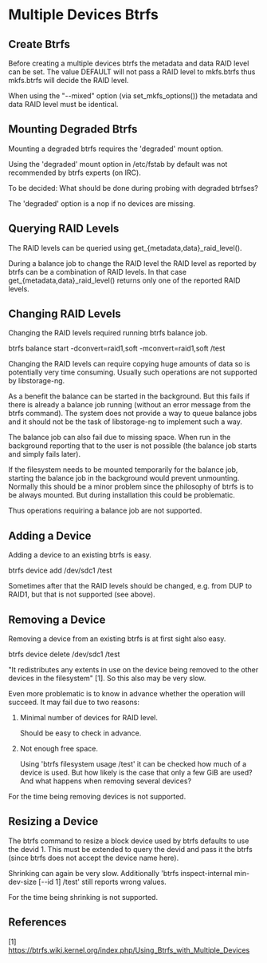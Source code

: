 
Multiple Devices Btrfs
======================


Create Btrfs
------------

Before creating a multiple devices btrfs the metadata and data RAID
level can be set. The value DEFAULT will not pass a RAID level to
mkfs.btrfs thus mkfs.btrfs will decide the RAID level.

When using the "--mixed" option (via set_mkfs_options()) the metadata
and data RAID level must be identical.


Mounting Degraded Btrfs
-----------------------

Mounting a degraded btrfs requires the 'degraded' mount option.

Using the 'degraded' mount option in /etc/fstab by default was not recommended
by btrfs experts (on IRC).

To be decided: What should be done during probing with degraded btrfses?

The 'degraded' option is a nop if no devices are missing.


Querying RAID Levels
--------------------

The RAID levels can be queried using get_{metadata,data}_raid_level().

During a balance job to change the RAID level the RAID level as
reported by btrfs can be a combination of RAID levels. In that case
get_{metadata,data}_raid_level() returns only one of the reported RAID
levels.


Changing RAID Levels
--------------------

Changing the RAID levels required running btrfs balance job.

  btrfs balance start -dconvert=raid1,soft -mconvert=raid1,soft /test

Changing the RAID levels can require copying huge amounts of data so is
potentially very time consuming. Usually such operations are not supported by
libstorage-ng.

As a benefit the balance can be started in the background. But this fails if
there is already a balance job running (without an error message from the
btrfs command). The system does not provide a way to queue balance jobs and it
should not be the task of libstorage-ng to implement such a way.

The balance job can also fail due to missing space. When run in the background
reporting that to the user is not possible (the balance job starts and simply
fails later).

If the filesystem needs to be mounted temporarily for the balance job,
starting the balance job in the background would prevent unmounting. Normally
this should be a minor problem since the philosophy of btrfs is to be always
mounted. But during installation this could be problematic.

Thus operations requiring a balance job are not supported.


Adding a Device
---------------

Adding a device to an existing btrfs is easy.

  btrfs device add /dev/sdc1 /test

Sometimes after that the RAID levels should be changed, e.g. from DUP
to RAID1, but that is not supported (see above).


Removing a Device
-----------------

Removing a device from an existing btrfs is at first sight also easy.

  btrfs device delete /dev/sdc1 /test

"It redistributes any extents in use on the device being removed to the other
devices in the filesystem" [1]. So this also may be very slow.

Even more problematic is to know in advance whether the operation will
succeed. It may fail due to two reasons:

1. Minimal number of devices for RAID level.

   Should be easy to check in advance.

2. Not enough free space.

   Using 'btrfs filesystem usage /test' it can be checked how much of a device
   is used. But how likely is the case that only a few GiB are used? And what
   happens when removing several devices?

For the time being removing devices is not supported.


Resizing a Device
-----------------

The btrfs command to resize a block device used by btrfs defaults to use the
devid 1. This must be extended to query the devid and pass it the btrfs (since
btrfs does not accept the device name here).

Shrinking can again be very slow. Additionally 'btrfs inspect-internal
min-dev-size [--id 1] /test' still reports wrong values.

For the time being shrinking is not supported.


References
----------

[1] https://btrfs.wiki.kernel.org/index.php/Using_Btrfs_with_Multiple_Devices

